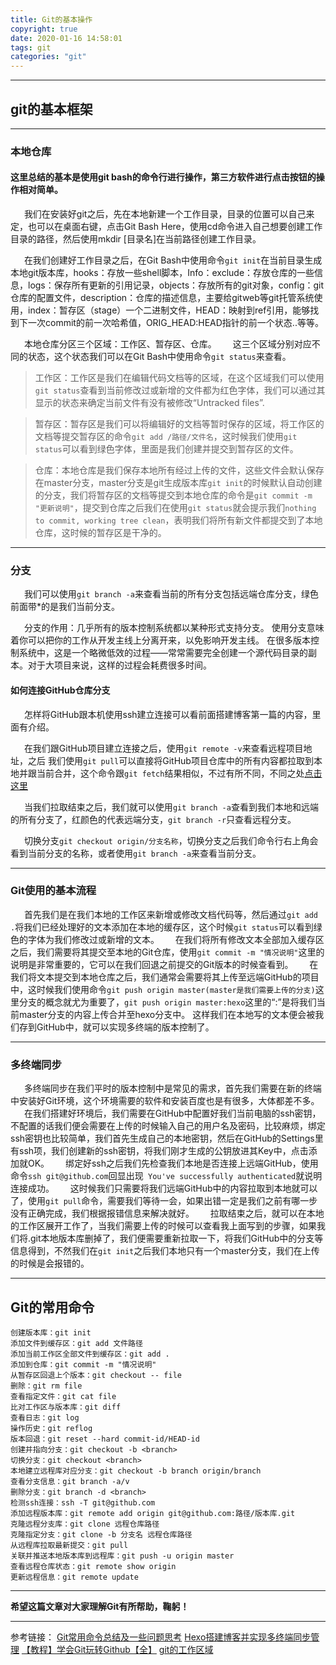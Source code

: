 ```yaml
---
title: Git的基本操作
copyright: true
date: 2020-01-16 14:58:01
tags: git
categories: "git"
---
```

------

## git的基本框架
------
<!-- more -->

### 本地仓库

#### 这里总结的基本是使用git bash的命令行进行操作，第三方软件进行点击按钮的操作相对简单。

&ensp; &ensp; 我们在安装好git之后，先在本地新建一个工作目录，目录的位置可以自己来定，也可以在桌面右键，点击Git Bash Here，使用cd命令进入自己想要创建工作目录的路径，然后使用mkdir [目录名]在当前路径创建工作目录。

&ensp; &ensp; 在我们创建好工作目录之后，在Git Bash中使用命令`git init`在当前目录生成本地git版本库，hooks：存放一些shell脚本，Info：exclude：存放仓库的一些信息，logs：保存所有更新的引用记录，objects：存放所有的git对象，config：git仓库的配置文件，description：仓库的描述信息，主要给gitweb等git托管系统使用，index：暂存区（stage）一个二进制文件，HEAD：映射到ref引用，能够找到下一次commit的前一次哈希值，ORIG_HEAD:HEAD指针的前一个状态..等等。

&ensp; &ensp; 本地仓库分区三个区域：工作区、暂存区、仓库。
&ensp; &ensp; 这三个区域分别对应不同的状态，这个状态我们可以在Git Bash中使用命令`git status`来查看。


> 工作区：工作区是我们在编辑代码文档等的区域，在这个区域我们可以使用`git status`查看到当前修改过或新增的文件都为红色字体，我们可以通过其显示的状态来确定当前文件有没有被修改“Untracked files”.


> 暂存区：暂存区是我们可以将编辑好的文档等暂时保存的区域，将工作区的文档等提交暂存区的命令`git add /路径/文件名`，这时候我们使用`git status`可以看到绿色字体，里面是我们创建并提交到暂存区的文件。


> 仓库：本地仓库是我们保存本地所有经过上传的文件，这些文件会默认保存在master分支，master分支是git生成版本库`git init`的时候默认自动创建的分支，我们将暂存区的文档等提交到本地仓库的命令是`git commit -m "更新说明"`，提交到仓库之后我们在使用`git status`就会提示我们`nothing to commit, working tree clean`，表明我们将所有新文件都提交到了本地仓库，这时候的暂存区是干净的。

------

### 分支

&ensp; &ensp; 我们可以使用`git branch -a`来查看当前的所有分支包括远端仓库分支，绿色前面带*的是我们当前分支。

&ensp; &ensp; 分支的作用：几乎所有的版本控制系统都以某种形式支持分支。 使用分支意味着你可以把你的工作从开发主线上分离开来，以免影响开发主线。 在很多版本控制系统中，这是一个略微低效的过程——常常需要完全创建一个源代码目录的副本。对于大项目来说，这样的过程会耗费很多时间。

#### 如何连接GitHub仓库分支

&ensp; &ensp; 怎样将GitHub跟本机使用ssh建立连接可以看前面搭建博客第一篇的内容，里面有介绍。

&ensp; &ensp; 在我们跟GitHub项目建立连接之后，使用`git remote -v`来查看远程项目地址，之后 我们使用`git pull`可以直接将GitHub项目仓库中的所有内容都拉取到本地并跟当前合并，这个命令跟`git fetch`结果相似，不过有所不同，不同之处[点击这里](https://www.cnblogs.com/runnerjack/p/9342362.html)

&ensp; &ensp; 当我们拉取结束之后，我们就可以使用`git branch -a`查看到我们本地和远端的所有分支了，红颜色的代表远端分支，`git branch -r`只查看远程分支。

&ensp; &ensp; 切换分支`git checkout origin/分支名称`，切换分支之后我们命令行右上角会看到当前分支的名称，或者使用`git branch -a`来查看当前分支。

------

### Git使用的基本流程

&ensp; &ensp; 首先我们是在我们本地的工作区来新增或修改文档代码等，然后通过`git add .`将我们已经处理好的文本添加在本地的缓存区，这个时候`git status`可以看到绿色的字体为我们修改过或新增的文本。
&ensp; &ensp; 在我们将所有修改文本全部加入缓存区之后，我们需要将其提交至本地的Git仓库，使用`git commit -m "情况说明"`这里的说明是非常重要的，它可以在我们回退之前提交的Git版本的时候查看到。
&ensp; &ensp; 在我们将文本提交到本地仓库之后，我们通常会需要将其上传至远端GitHub的项目中，这时候我们使用命令`git push origin master(master是我们需要上传的分支)`这里分支的概念就尤为重要了，`git push origin master:hexo`这里的“:”是将我们当前master分支的内容上传合并至hexo分支中。
这样我们在本地写的文本便会被我们存到GitHub中，就可以实现多终端的版本控制了。

------

### 多终端同步

&ensp; &ensp; 多终端同步在我们平时的版本控制中是常见的需求，首先我们需要在新的终端中安装好Git环境，这个环境需要的软件和安装百度也是有很多，大体都差不多。
&ensp; &ensp; 在我们搭建好环境后，我们需要在GitHub中配置好我们当前电脑的ssh密钥，不配置的话我们便会需要在上传的时候输入自己的用户名及密码，比较麻烦，绑定ssh密钥也比较简单，我们首先生成自己的本地密钥，然后在GitHub的Settings里有ssh项，我们创建新的ssh密钥，将我们刚才生成的公钥放进其Key中，点击添加就OK。
&ensp; &ensp; 绑定好ssh之后我们先检查我们本地是否连接上远端GitHub，使用命令`ssh git@github.com`回显出现` You've successfully authenticated`就说明连接成功。
&ensp; &ensp; 这时候我们只需要将我们远端GitHub中的内容拉取到本地就可以了，使用`git pull`命令，需要我们等待一会，如果出错一定是我们之前有哪一步没有正确完成，我们根据报错信息来解决就好。
&ensp; &ensp; 拉取结束之后，就可以在本地的工作区展开工作了，当我们需要上传的时候可以查看我上面写到的步骤，如果我们将.git本地版本库删掉了，我们便需要重新拉取一下，将我们GitHub中的分支等信息得到，不然我们在`git init`之后我们本地只有一个master分支，我们在上传的时候是会报错的。

------

## Git的常用命令


```
创建版本库：git init
添加文件到缓存区：git add 文件路径
添加当前工作区全部文件到缓存区：git add .
添加到仓库：git commit -m "情况说明"
从暂存区回退上个版本：git checkout -- file
删除：git rm file
查看指定文件：git cat file
比对工作区与版本库：git diff
查看日志：git log
操作历史：git reflog
版本回退：git reset --hard commit-id/HEAD-id
创建并指向分支：git checkout -b <branch>
切换分支：git checkout <branch>
本地建立远程库对应分支：git checkout -b branch origin/branch
查看分支信息：git branch -a/v
删除分支：git branch -d <branch>
检测ssh连接：ssh -T git@github.com
添加远程版本库：git remote add origin git@github.com:路径/版本库.git
克隆远程分支库：git clone 远程仓库路径
克隆指定分支：git clone -b 分支名 远程仓库路径
从远程库拉取最新提交：git pull
关联并推送本地版本库到远程库：git push -u origin master
查看远程仓库状态：git remote show origin
更新远程信息：git remote update
```
------

**希望这篇文章对大家理解Git有所帮助，鞠躬！**

------

参考链接：
[Git常用命令总结及一些问题思考](https://blog.csdn.net/tianbo_zhang/article/details/78981905)
[Hexo搭建博客并实现多终端同步管理](https://www.imooc.com/article/9707?block_id=tuijian_wz)
[【教程】学会Git玩转Github【全】](https://www.bilibili.com/video/av10475153?p=7)
[git的工作区域](https://blog.csdn.net/weixin_41900719/article/details/97237256)